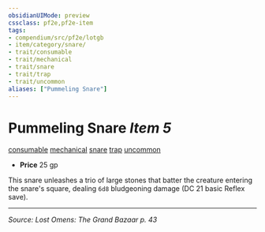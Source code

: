 ```yaml
---
obsidianUIMode: preview
cssclass: pf2e,pf2e-item
tags:
- compendium/src/pf2e/lotgb
- item/category/snare/
- trait/consumable
- trait/mechanical
- trait/snare
- trait/trap
- trait/uncommon
aliases: ["Pummeling Snare"]
---
```

# Pummeling Snare *Item 5*  
[consumable](consumable.md "Consumable Item Trait")  [mechanical](mechanical.md "Mechanical Hazard Trait")  [snare](snare.md "Snare Item Trait")  [trap](trap.md "Trap Hazard Trait")  [uncommon](uncommon.md "Uncommon Rarity Trait")  

- **Price** 25 gp

This snare unleashes a trio of large stones that batter the creature entering the snare's square, dealing `6d8` bludgeoning damage (DC 21 basic Reflex save).


---
*Source: Lost Omens: The Grand Bazaar p. 43*